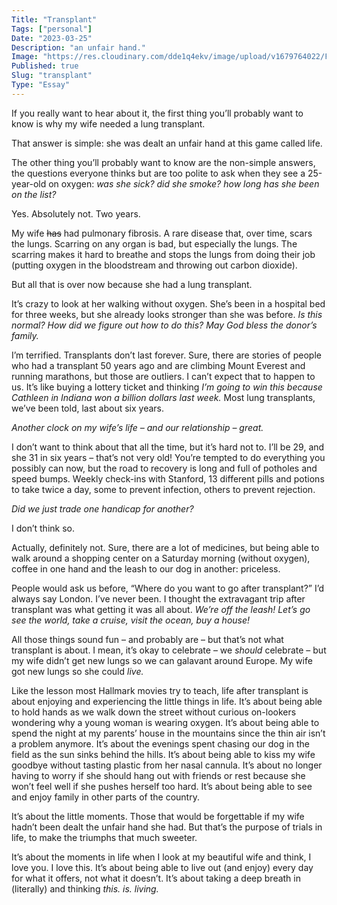 ```yaml
---
Title: "Transplant"
Tags: ["personal"]
Date: "2023-03-25"
Description: "an unfair hand."
Image: "https://res.cloudinary.com/dde1q4ekv/image/upload/v1679764022/Frbxa5BakAEXccL_lybxyt.jpg"
Published: true
Slug: "transplant"
Type: "Essay"
---
```

If you really want to hear about it, the first thing you’ll probably want to know is why my wife needed a lung transplant.

That answer is simple: she was dealt an unfair hand at this game called life.

The other thing you’ll probably want to know are the non-simple answers, the questions everyone thinks but are too polite to ask when they see a 25-year-old on oxygen: *was she sick? did she smoke? how long has she been on the list?*

Yes. Absolutely not. Two years.

My wife ~~has~~ had pulmonary fibrosis. A rare disease that, over time, scars the lungs. Scarring on any organ is bad, but especially the lungs. The scarring makes it hard to breathe and stops the lungs from doing their job (putting oxygen in the bloodstream and throwing out carbon dioxide).

But all that is over now because she had a lung transplant.

It’s crazy to look at her walking without oxygen. She’s been in a hospital bed for three weeks, but she already looks stronger than she was before. *Is this normal?* *How did we figure out how to do this?* *May God bless the donor’s family.*

I’m terrified. Transplants don’t last forever. Sure, there are stories of people who had a transplant 50 years ago and are climbing Mount Everest and running marathons, but those are outliers. I can’t expect that to happen to us. It’s like buying a lottery ticket and thinking *I’m going to win this because Cathleen in Indiana won a billion dollars last week.* Most lung transplants, we’ve been told, last about six years.

*Another clock on my wife’s life – and our relationship – great.*

I don’t want to think about that all the time, but it’s hard not to. I’ll be 29, and she 31 in six years – that’s not very old! You’re tempted to do everything you possibly can now, but the road to recovery is long and full of potholes and speed bumps. Weekly check-ins with Stanford, 13 different pills and potions to take twice a day, some to prevent infection, others to prevent rejection.

*Did we just trade one handicap for another?*

I don’t think so.

Actually, definitely not. Sure, there are a lot of medicines, but being able to walk around a shopping center on a Saturday morning (without oxygen), coffee in one hand and the leash to our dog in another: priceless.

People would ask us before, “Where do you want to go after transplant?” I’d always say London. I’ve never been. I thought the extravagant trip after transplant was what getting it was all about. *We’re off the leash! Let’s go see the world, take a cruise, visit the ocean, buy a house!*

All those things sound fun – and probably are – but that’s not what transplant is about. I mean, it’s okay to celebrate – we *should* celebrate – but my wife didn’t get new lungs so we can galavant around Europe. My wife got new lungs so she could *live.*

Like the lesson most Hallmark movies try to teach, life after transplant is about enjoying and experiencing the little things in life. It’s about being able to hold hands as we walk down the street without curious on-lookers wondering why a young woman is wearing oxygen. It’s about being able to spend the night at my parents’ house in the mountains since the thin air isn’t a problem anymore. It’s about the evenings spent chasing our dog in the field as the sun sinks behind the hills. It’s about being able to kiss my wife goodbye without tasting plastic from her nasal cannula. It’s about no longer having to worry if she should hang out with friends or rest because she won’t feel well if she pushes herself too hard. It’s about being able to see and enjoy family in other parts of the country.

It’s about the little moments. Those that would be forgettable if my wife hadn’t been dealt the unfair hand she had. But that’s the purpose of trials in life, to make the triumphs that much sweeter.

It’s about the moments in life when I look at my beautiful wife and think, I love you. I love this. It’s about being able to live out (and enjoy) every day for what it offers, not what it doesn’t. It’s about taking a deep breath in (literally) and thinking *this. is. living.*